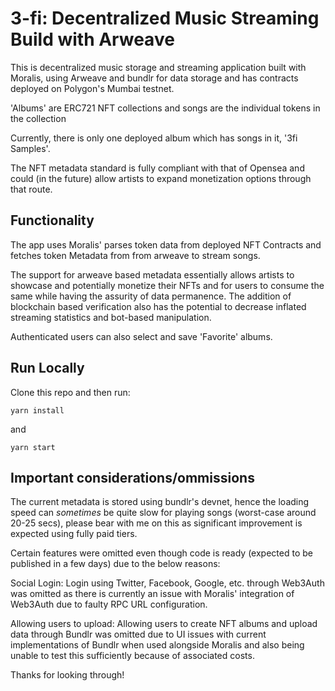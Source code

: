 # 3-fi: Decentralized Music Streaming Build with Arweave

This is decentralized music storage and streaming application built with Moralis, using Arweave and bundlr for data storage and has contracts deployed on Polygon's Mumbai testnet.

'Albums' are ERC721 NFT collections and songs are the individual tokens in the collection

Currently, there is only one deployed album which has songs in it, '3fi Samples'.

The NFT metadata standard is fully compliant with that of Opensea and could (in the future) allow artists to expand monetization options through that route.


## Functionality

The app uses Moralis' parses token data from deployed NFT Contracts and fetches token Metadata from from arweave to stream songs. 

The support for arweave based metadata essentially allows artists to showcase and potentially monetize their NFTs and for users to consume the same while having the assurity of data permanence. The addition of blockchain based verification also has the potential to decrease inflated streaming statistics and bot-based manipulation.

Authenticated users can also select and save 'Favorite' albums.

## Run Locally

Clone this repo and then run:

`yarn install`

and

`yarn start`

## Important considerations/ommissions

The current metadata is stored using bundlr's devnet, hence the loading speed can *sometimes* be quite slow for playing songs (worst-case around 20-25 secs), please bear with me on this as significant improvement is expected using fully paid tiers.

Certain features were omitted even though code is ready (expected to be published in a few days) due to the below reasons:

Social Login: Login using Twitter, Facebook, Google, etc. through Web3Auth was omitted as there is currently an issue with Moralis' integration of Web3Auth due to faulty RPC URL configuration.

Allowing users to upload: Allowing users to create NFT albums and upload data through Bundlr was omitted due to UI issues with current implementations of Bundlr when used alongside Moralis and also being unable to test this sufficiently because of associated costs.


Thanks for looking through!
